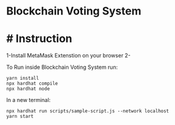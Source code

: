 # Blockchain Voting System
 

# # Instruction

1-Install MetaMask Extenstion on your browser
2-

To Run inside Blockchain Voting System run:

```
yarn install
npx hardhat compile
npx hardhat node
```
In a new terminal:
```
npx hardhat run scripts/sample-script.js --network localhost
yarn start
```
